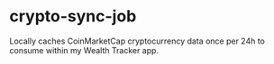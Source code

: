 # crypto-sync-job

Locally caches CoinMarketCap cryptocurrency data once per 24h to consume within my Wealth Tracker app.
